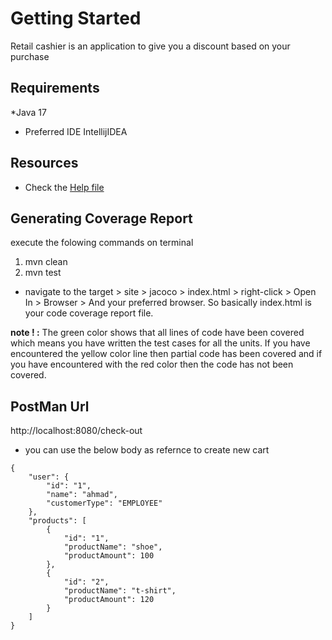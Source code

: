 # Getting Started

Retail cashier is an application to give you a discount based on your purchase

## Requirements

*Java 17
* Preferred IDE IntellijIDEA

## Resources

* Check the [Help file](./HELP.md)

## Generating Coverage Report
execute the folowing commands on terminal
1. mvn clean
2. mvn test

- navigate to the target > site > jacoco > index.html > right-click > Open In > Browser > And your preferred browser. So basically index.html is your code coverage report file. 

**note ! :**
The green color shows that all lines of code have been covered which means you have written the test cases for all the units. If you have encountered the yellow color line then partial code has been covered and if you have encountered with the red color then the code has not been covered. 

## PostMan Url
http://localhost:8080/check-out

* you can use the below body as refernce to create new cart
```
{
    "user": {
        "id": "1",
        "name": "ahmad",
        "customerType": "EMPLOYEE"
    },
    "products": [
        {
            "id": "1",
            "productName": "shoe",
            "productAmount": 100
        },
        {
            "id": "2",
            "productName": "t-shirt",
            "productAmount": 120
        }
    ]
}
```
